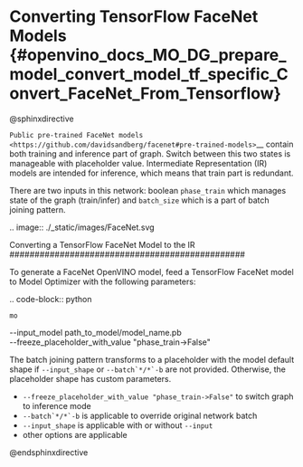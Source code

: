 # Converting TensorFlow FaceNet Models {#openvino_docs_MO_DG_prepare_model_convert_model_tf_specific_Convert_FaceNet_From_Tensorflow}

@sphinxdirective

`Public pre-trained FaceNet models <https://github.com/davidsandberg/facenet#pre-trained-models>`__ contain both training
and inference part of graph. Switch between this two states is manageable with placeholder value.
Intermediate Representation (IR) models are intended for inference, which means that train part is redundant.

There are two inputs in this network: boolean ``phase_train`` which manages state of the graph (train/infer) and
``batch_size`` which is a part of batch joining pattern.

.. image:: ./_static/images/FaceNet.svg

Converting a TensorFlow FaceNet Model to the IR
###############################################

To generate a FaceNet OpenVINO model, feed a TensorFlow FaceNet model to Model Optimizer with the following parameters:

.. code-block:: python

    mo
   --input_model path_to_model/model_name.pb       \
   --freeze_placeholder_with_value "phase_train->False"


The batch joining pattern transforms to a placeholder with the model default shape if ``--input_shape`` or ``--batch`*/*`-b`` are not provided. Otherwise, the placeholder shape has custom parameters.

* ``--freeze_placeholder_with_value "phase_train->False"`` to switch graph to inference mode
* ``--batch`*/*`-b`` is applicable to override original network batch
* ``--input_shape`` is applicable with or without ``--input``
* other options are applicable

@endsphinxdirective
